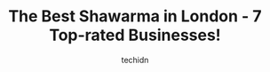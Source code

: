 ---
layout: ampstory
image: https://i0.wp.com/www.auto.or.id/wp-content/uploads/2023/06/doolys-shawarma-falafel-0-london-1686323827.jpeg?resize=640,853
author: techidn
featured: false
description: London, Ontario, Canada is a haven for Shawarma enthusiasts, boasting an impressive array of 7 top-notch establishments. Whether youre a seasoned connoisseur or simply curious to explore th
title: The Best Shawarma in London - 7 Top-rated Businesses!
cover:
   title: The Best Shawarma in London - 7 Top-rated Businesses!
   subtitle: AUTO.OR.ID
   background: https://www.auto.or.id/wp-content/uploads/2023/06/doolys-shawarma-falafel-0-london-1686323827.jpeg

pages: 
 - layout: thirds
   top: <h1>#1 Tahinis Shawarma</h1>
   bottom: "<p>Love the Jamaican Jerk Chicken rice bowl! I like how it is made with their home made sauce and not just a pre made store bought sauce. Word of warning - its spicy so if</p>"
   background: https://www.auto.or.id/wp-content/uploads/2023/06/doolys-shawarma-falafel-1-london-1686323829.jpeg
   backgroundblur: true
 - layout: thirds
   top: <h1>#2 Osmows Shawarma</h1>
   bottom: "<p>750 Richmond St, London, ON N6A 3H3, Canada</p>"
   background: https://www.auto.or.id/wp-content/uploads/2023/06/doolys-shawarma-falafel-2-london-1686323829.jpeg
   cta:
      link: https://www.auto.or.id/the-best-shawarma-in-london-7-top-rated-businesses/
      text: The Best Shawarma in London - 7 Top-rated Businesses!
 - layout: thirds
   top: <h1>#3 Babaz Shawarma London</h1>
   bottom: "<p>243 Wharncliffe Rd N, London, ON N6H 2B9, Canada</p>"
   background: https://images.unsplash.com/photo-1548084564-80dcdf78c07d?ixlib=rb-4.0.3&ixid=MnwxMjA3fDB8MHxwaG90by1wYWdlfHx8fGVufDB8fHx8&auto=format&fit=crop&w=640&h=853&q=80
   cta:
      link: https://www.auto.or.id/the-best-shawarma-in-london-7-top-rated-businesses/
      text: The Best Shawarma in London - 7 Top-rated Businesses!
 - layout: thirds
   top: <h1>#4 Shelbys Shawarma - White Oaks</h1>
   bottom: "<p>802 Exeter Rd, London, ON N6E 1L5, Canada</p>"
   background: https://images.unsplash.com/photo-1580014317999-e9f1936787a5?ixlib=rb-4.0.3&ixid=MnwxMjA3fDB8MHxwaG90by1wYWdlfHx8fGVufDB8fHx8&auto=format&fit=crop&w=640&h=853&q=80
   cta:
      link: https://www.auto.or.id/the-best-shawarma-in-london-7-top-rated-businesses/
      text: The Best Shawarma in London - 7 Top-rated Businesses!
 - layout: thirds
   top: <h1>#5 Tahinis Shawarma</h1>
   bottom: "<p>795 Wonderland Rd S, London, ON N6K 3C2, Canada</p>"
   background: https://images.unsplash.com/photo-1615238359019-c8de4242e083?ixlib=rb-4.0.3&ixid=MnwxMjA3fDB8MHxwaG90by1wYWdlfHx8fGVufDB8fHx8&auto=format&fit=crop&w=640&h=853&q=80
   cta:
      link: https://www.auto.or.id/the-best-shawarma-in-london-7-top-rated-businesses/
      text: The Best Shawarma in London - 7 Top-rated Businesses!
 - layout: thirds
   top: <h1>#6 Shawarma Pita Palace</h1>
   bottom: "<p>1103 Adelaide St N #4, London, ON N5Y 2N4, Canada</p>"
   background: https://images.unsplash.com/photo-1618863099278-75222d755814?ixlib=rb-4.0.3&ixid=MnwxMjA3fDB8MHxwaG90by1wYWdlfHx8fGVufDB8fHx8&auto=format&fit=crop&w=640&h=853&q=80
   cta:
      link: https://www.auto.or.id/the-best-shawarma-in-london-7-top-rated-businesses/
      text: The Best Shawarma in London - 7 Top-rated Businesses!
 - layout: thirds
   top: <h1>#7 Shawarma Guys</h1>
   bottom: "<p>1790 Dundas St #10, London, ON N5W 3E5, Canada</p>"
   background: https://images.unsplash.com/photo-1576933875027-3314e0a79702?ixlib=rb-4.0.3&ixid=MnwxMjA3fDB8MHxwaG90by1wYWdlfHx8fGVufDB8fHx8&auto=format&fit=crop&w=640&h=853&q=80
   cta:
      link: https://www.auto.or.id/the-best-shawarma-in-london-7-top-rated-businesses/
      text: The Best Shawarma in London - 7 Top-rated Businesses!
 - layout: thirds
   middle: Continue reading...
   background: https://images.unsplash.com/photo-1577732024748-f6ba00087e33?ixlib=rb-4.0.3&ixid=MnwxMjA3fDB8MHxwaG90by1wYWdlfHx8fGVufDB8fHx8&auto=format&fit=crop&w=640&h=853&q=80
   cta:
      link: https://www.auto.or.id/the-best-shawarma-in-london-7-top-rated-businesses/
      text: The Best Shawarma in London - 7 Top-rated Businesses!

---